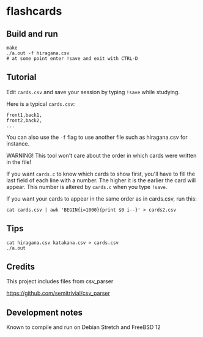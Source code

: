# flashcards

## Build and run

    make
    ./a.out -f hiragana.csv
    # at some point enter !save and exit with CTRL-D

## Tutorial

Edit `cards.csv` and save your session by typing `!save` while studying.

Here is a typical `cards.csv`:

    front1,back1,
    front2,back2,
    ...

You can also use the `-f` flag to use another file such as hiragana.csv 
for instance.

WARNING! This tool won't care about the order in which cards were 
written in the file!

If you want `cards.c` to know which cards to show first, you'll have to 
fill the last field of each line with a number. The higher it is the 
earlier the card will appear. This number is altered by `cards.c` when 
you type `!save`.

If you want your cards to appear in the same order as in cards.csv, run 
this:

    cat cards.csv | awk 'BEGIN{i=1000}{print $0 i--}' > cards2.csv

## Tips

    cat hiragana.csv katakana.csv > cards.csv
    ./a.out

## Credits

This project includes files from csv_parser 

https://github.com/semitrivial/csv_parser

## Development notes

Known to compile and run on Debian Stretch and FreeBSD 12
